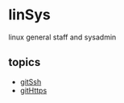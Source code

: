 # linSys
linux general staff and sysadmin

## topics

* [gitSsh](git/gitPush_ssh.md)
* [gitHttps](git/gitPush_https.md)
